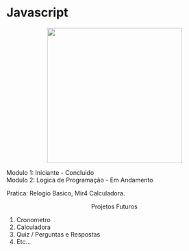 # Javascript

<p align="center">
  <img width="315" height="315" src="https://logospng.org/download/javascript/logo-javascript-1024.png">
</p>

Modulo 1: Iniciante - Concluido <br />
Modulo 2: Logica de Programação - Em Andamento <br />

Pratica: Relogio Basico, Mir4 Calculadora.



<p align="center">Projetos Futuros</p>

1. Cronometro
2. Calculadora
3. Quiz / Perguntas e Respostas
4. Etc...



